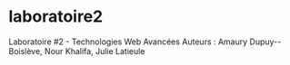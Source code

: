 # laboratoire2
Laboratoire #2 - Technologies Web Avancées
Auteurs : Amaury Dupuy--Boislève, Nour Khalifa, Julie Latieule